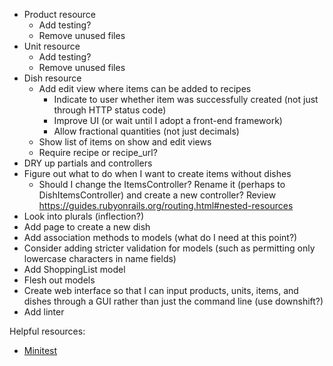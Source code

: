 * Product resource
   * Add testing?
   * Remove unused files
* Unit resource
   * Add testing?
   * Remove unused files
* Dish resource
   * Add edit view where items can be added to recipes
      * Indicate to user whether item was successfully created (not just through HTTP status code)
      * Improve UI (or wait until I adopt a front-end framework)
      * Allow fractional quantities (not just decimals)
   * Show list of items on show and edit views
   * Require recipe or recipe_url?
* DRY up partials and controllers
* Figure out what to do when I want to create items without dishes
   * Should I change the ItemsController? Rename it (perhaps to DishItemsController) and create a new controller? Review https://guides.rubyonrails.org/routing.html#nested-resources
* Look into plurals (inflection?)
* Add page to create a new dish
* Add association methods to models (what do I need at this point?)
* Consider adding stricter validation for models (such as permitting only lowercase characters in name fields)
* Add ShoppingList model
* Flesh out models
* Create web interface so that I can input products, units, items, and dishes through a GUI rather than just the command line (use downshift?)
* Add linter

Helpful resources:
* [Minitest](https://semaphoreci.com/community/tutorials/how-to-test-rails-models-with-minitest)
